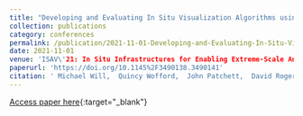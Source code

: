 ```yaml
---
title: "Developing and Evaluating In Situ Visualization Algorithms using Containers"
collection: publications
category: conferences
permalink: /publication/2021-11-01-Developing-and-Evaluating-In-Situ-Visualization-Algorithms-using-Containers
date: 2021-11-01
venue: 'ISAV\'21: In Situ Infrastructures for Enabling Extreme-Scale Analysis and Visualization'
paperurl: 'https://doi.org/10.1145%2F3490138.3490141'
citation: ' Michael Will,  Quincy Wofford,  John Patchett,  David Rogers,  Jonas Lukasczyk,  Christoph Garth, &quot;Developing and Evaluating In Situ Visualization Algorithms using Containers.&quot; ISAV\'21: In Situ Infrastructures for Enabling Extreme-Scale Analysis and Visualization, 2021.'
---
```

[Access paper here](https://doi.org/10.1145%2F3490138.3490141){:target="_blank"}
